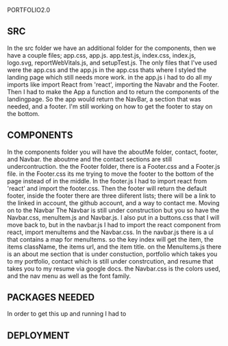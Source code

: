 PORTFOLIO2.0

## SRC

In the src folder we have an additional folder for the components, then we have a couple files; app.css, app.js. app.test.js, index.css, index.js, logo.svg, reportWebVitals.js, and setupTest.js. 
The only files that I've used were the app.css and the app.js
in the app.css thats where I styled the landing page which still needs more work.
in the app.js i had to do all my imports like import React from 'react', importing the Navabr and the Footer.
Then I had to make the App a function and to return the components of the landingpage. So the app would return the NavBar, a section that was needed, and a footer. I'm still working on how to get the footer to stay on the bottom.

## COMPONENTS

In the components folder you will have the aboutMe folder, contact, footer, and Navbar. 
the aboutme and the contact sections are still undercontruction. 
the the Footer folder, there is a Footer.css and a Footer.js file. in the Footer.css its me trying to move the footer to the bottom of the page instead of in the middle. In the footer.js I had to import react from 'react' and import the footer.css. Then the footer will return the default footer, inside the footer there are three diiferent lists; there will be a link to the linked in account, the github account, and a way to contact me. Moving on to the Navbar
The Navbar is still under construction but you so have the Navbar.css, menuItem.js and Navbar.js. I also put in a buttons.css that I will move back to, but in the navbar.js I had to import the react component from react, import menuItems and the Navbar.css.
In the navbar.js there is a ul that contains a map for menuItems. so the key index will get the item, the items className, the items url, and the item title.
on the MenuItems.js there is an about me section that is under constuction, portfolio which takes you to my portfolio, contact which is still under constrcution, and resume that takes you to my resume via google docs.
the Navbar.css is the colors used, and the nav menu as well as the font family.

## PACKAGES NEEDED

In order to get this up and running I had to 

## DEPLOYMENT
